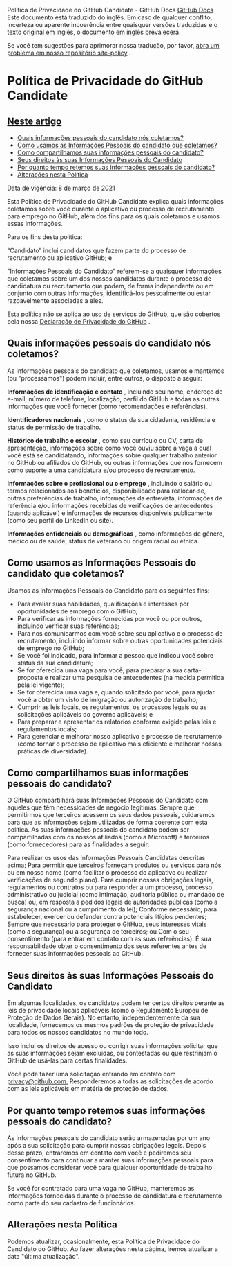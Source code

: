 Política de Privacidade do GitHub Candidate - GitHub Docs
[GitHub Docs](/pt)
Este documento está traduzido do inglês. Em caso de qualquer conflito, incerteza ou aparente incoerência entre quaisquer versões traduzidas e o texto original em inglês, o documento em inglês prevalecerá.

Se você tem sugestões para aprimorar nossa tradução, por favor,
[abra um problema em nosso repositório site-policy](https://github.com/github/site-policy/issues)
.

# Política de Privacidade do GitHub Candidate

## [Neste artigo](/github/site-policy/github-candidate-privacy-policy#in-this-article)
- [Quais informações pessoais do candidato nós coletamos?](#what-candidate-personal-information-do-we-collect)
- [Como usamos as Informações Pessoais do candidato que coletamos?](#how-do-we-use-the-candidate-personal-information-we-collect)
- [Como compartilhamos suas informações pessoais do candidato?](#how-do-we-share-your-candidate-personal-information)
- [Seus direitos às suas Informações Pessoais do Candidato](#your-rights-to-your-candidate-personal-information)
- [Por quanto tempo retemos suas informações pessoais do candidato?](#how-long-do-we-retain-your-candidate-personal-information)
- [Alterações nesta Política](#changes-to-this-policy)

Data de vigência: 8 de março de 2021

Esta Política de Privacidade do GitHub Candidate explica quais informações coletamos sobre você durante o aplicativo ou processo de recrutamento para emprego no GitHub, além dos fins para os quais coletamos e usamos essas informações.

Para os fins desta política:

“Candidato” inclui candidatos que fazem parte do processo de recrutamento ou aplicativo GitHub; e

"Informações Pessoais do Candidato" referem-se a quaisquer informações que coletamos sobre um dos nossos candidatos durante o processo de candidatura ou recrutamento que podem, de forma independente ou em conjunto com outras informações, identificá-los pessoalmente ou estar razoavelmente associadas a eles.

Esta política não se aplica ao uso de serviços do GitHub, que são cobertos pela nossa
[Declaração de Privacidade do GitHub](/pt/github/site-policy/github-privacy-statement)
.

## Quais informações pessoais do candidato nós coletamos?

As informações pessoais do candidato que coletamos, usamos e mantemos (ou "processamos") podem incluir, entre outros, o disposto a seguir:

**Informações de identificação e contato**
, incluindo seu nome, endereço de e-mail, número de telefone, localização, perfil do GitHub e todas as outras informações que você fornecer (como recomendações e referências).

**Identificadores nacionais**
, como o status da sua cidadania, residência e status de permissão de trabalho.

**Histórico de trabalho e escolar**
, como seu currículo ou CV, carta de apresentação, informações sobre como você ouviu sobre a vaga à qual você está se candidatando, informações sobre qualquer trabalho anterior no GitHub ou afiliados do GitHub, ou outras informações que nos fornecem como suporte a uma candidatura e/ou processo de recrutamento.

**Informações sobre o profissional ou o emprego**
, incluindo o salário ou termos relacionados aos benefícios, disponibilidade para realocar-se, outras preferências de trabalho, informações da entrevista, informações de referência e/ou informações recebidas de verificações de antecedentes (quando aplicável) e informações de recursos disponíveis publicamente (como seu perfil do LinkedIn ou site).

**Informações cnfidenciais ou demográficas**
, como informações de gênero, médico ou de saúde, status de veterano ou origem racial ou étnica.

## Como usamos as Informações Pessoais do candidato que coletamos?

Usamos as Informações Pessoais do Candidato para os seguintes fins:

- Para avaliar suas habilidades, qualificações e interesses por oportunidades de emprego com o GitHub;
- Para verificar as informações fornecidas por você ou por outros, incluindo verificar suas referências;
- Para nos comunicarmos com você sobre seu aplicativo e o processo de recrutamento, incluindo informar sobre outras oportunidades potenciais de emprego no GitHub;
- Se você foi indicado, para informar a pessoa que indicou você sobre status da sua candidatura;
- Se for oferecida uma vaga para você, para preparar a sua carta-proposta e realizar uma pesquisa de antecedentes (na medida permitida pela lei vigente);
- Se for oferecida uma vaga e, quando solicitado por você, para ajudar você a obter um visto de imigração ou autorização de trabalho;
- Cumprir as leis locais, os regulamentos, os processos legais ou as solicitações aplicáveis do governo aplicáveis; e
- Para preparar e apresentar os relatórios conforme exigido pelas leis e regulamentos locais;
- Para gerenciar e melhorar nosso aplicativo e processo de recrutamento (como tornar o processo de aplicativo mais eficiente e melhorar nossas práticas de diversidade).

## Como compartilhamos suas informações pessoais do candidato?

O GitHub compartilhará suas Informações Pessoais do Candidato com aqueles que têm necessidades de negócio legítimas. Sempre que permitirmos que terceiros acessem os seus dados pessoais, cuidaremos para que as informações sejam utilizadas de forma coerente com esta política. As suas informações pessoais do candidato podem ser compartilhadas com os nossos afiliados (como a Microsoft) e terceiros (como fornecedores) para as finalidades a seguir:

Para realizar os usos das Informações Pessoais Candidatas descritas acima;
Para permitir que terceiros forneçam produtos ou serviços para nós ou em nosso nome (como facilitar o processo do aplicativo ou realizar verificações de segundo plano).
Para cumprir nossas obrigações legais, regulamentos ou contratos ou para responder a um processo, processo administrativo ou judicial (como intimação, auditoria pública ou mandado de busca) ou, em resposta a pedidos legais de autoridades públicas (como a segurança nacional ou a cumprimento da lei);
Conforme necessário, para estabelecer, exercer ou defender contra potenciais litígios pendentes;
Sempre que necessário para proteger o GitHub, seus interesses vitais (como a segurança) ou a segurança de terceiros; ou
Com o seu consentimento (para entrar em contato com as suas referências). É sua responsabilidade obter o consentimento dos seus referentes antes de fornecer suas informações pessoais ao GitHub.

## Seus direitos às suas Informações Pessoais do Candidato

Em algumas localidades, os candidatos podem ter certos direitos perante as leis de privacidade locais aplicáveis (como o Regulamento Europeu de Proteção de Dados Gerais). No entanto, independentemente da sua localidade, fornecemos os mesmos padrões de proteção de privacidade para todos os nossos candidatos no mundo todo.

Isso inclui os direitos de acesso ou corrigir suas informações solicitar que as suas informações sejam excluídas, ou contestadas ou que restrinjam o GitHub de usá-las para certas finalidades.

Você pode fazer uma solicitação entrando em contato com
[privacy@github.com.](mailto:privacy@github.com.)
Responderemos a todas as solicitações de acordo com as leis aplicáveis em matéria de proteção de dados.

## Por quanto tempo retemos suas informações pessoais do candidato?

As informações pessoais do candidato serão armazenadas por um ano após a sua solicitação para cumprir nossas obrigações legais. Depois desse prazo, entraremos em contato com você e pediremos seu consentimento para continuar a manter suas informações pessoais para que possamos considerar você para qualquer oportunidade de trabalho futura no GitHub.

Se você for contratado para uma vaga no GitHub, manteremos as informações fornecidas durante o processo de candidatura e recrutamento como parte do seu cadastro de funcionários.

## Alterações nesta Política

Podemos atualizar, ocasionalmente, esta Política de Privacidade do Candidato do GitHub. Ao fazer alterações nesta página, iremos atualizar a data "última atualização".
